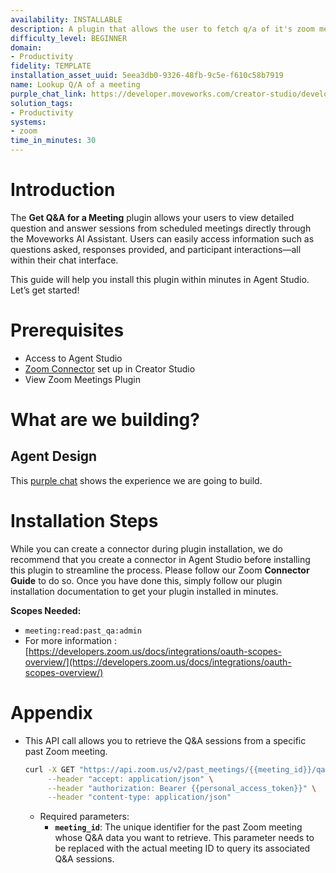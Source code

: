 ```yaml
---
availability: INSTALLABLE
description: A plugin that allows the user to fetch q/a of it's zoom meetings.
difficulty_level: BEGINNER
domain:
- Productivity
fidelity: TEMPLATE
installation_asset_uuid: 5eea3db0-9326-48fb-9c5e-f610c58b7919
name: Lookup Q/A of a meeting
purple_chat_link: https://developer.moveworks.com/creator-studio/developer-tools/purple-chat?conversation=%7B%22startTimestamp%22%3A%2211%3A43%2BAM%22%2C%22messages%22%3A%5B%7B%22parts%22%3A%5B%7B%22richText%22%3A%22I+want+the+q%26a+of+my+meetings+last+week.%22%7D%5D%2C%22role%22%3A%22user%22%7D%2C%7B%22parts%22%3A%5B%7B%22richText%22%3A%22Hello%21+Here+are+your+recorded+Gong+meetings%3A%22%7D%2C%7B%22richText%22%3A%22%3Col%3E%5Cn++%3Cli%3ETeam+Sync+-+%5BOct+25%2C+2023%2C+10%3A00+AM%5D%3C%2Fli%3E%5Cn++%3Cli%3EClient+Update+-+%5BOct+24%2C+2023%2C+2%3A00+PM%5D%3C%2Fli%3E%5Cn++%3Cli%3EProject+Kickoff+-+%5BOct+23%2C+2023%2C+3%3A00+PM%5D%3C%2Fli%3E%5Cn%3C%2Fol%3E%5CnPlease+type+the+number+of+the+meeting+you%27d+like+to+get+the+Q%26A+for.%22%7D%5D%2C%22role%22%3A%22assistant%22%7D%2C%7B%22parts%22%3A%5B%7B%22richText%22%3A%22%3Ccode%3E1%3C%2Fcode%3E%22%7D%5D%2C%22role%22%3A%22user%22%7D%2C%7B%22parts%22%3A%5B%7B%22richText%22%3A%22You+selected%3A+%3Cb%3ETeam+Sync%3C%2Fb%3E+-+%5BOct+25%2C+2023%2C+10%3A00+AM%5D+Is+this+correct%3F+%28yes%2Fno%29%22%7D%5D%2C%22role%22%3A%22assistant%22%7D%2C%7B%22parts%22%3A%5B%7B%22richText%22%3A%22%3Ccode%3Eyes%3C%2Fcode%3E%22%7D%5D%2C%22role%22%3A%22user%22%7D%2C%7B%22parts%22%3A%5B%7B%22richText%22%3A%22Great%21+Here+are+the+Q%26A+details+for+the+%3Cb%3ETeam+Sync%3C%2Fb%3E+meeting%3A%22%7D%2C%7B%22richText%22%3A%22%3Cp%3E%3Cb%3EQ1%3A%3C%2Fb%3E+What+is+the+timeline+for+project+completion%3F%3Cbr%3E%5Cn%3Cb%3EA1%3A%3C%2Fb%3E+The+project+is+expected+to+be+completed+by+December+31%2C+2023.%3C%2Fp%3E%5Cn%3Cp%3E%3Cb%3EQ2%3A%3C%2Fb%3E+Who+will+be+the+primary+contact+for+the+budget+proposal%3F%3Cbr%3E%5Cn%3Cb%3EA2%3A%3C%2Fb%3E+John+will+be+the+primary+contact+for+the+budget+proposal.%3C%2Fp%3E%5Cn%3Cp%3E%3Cb%3EQ3%3A%3C%2Fb%3E+Are+there+any+risks+identified+for+this+phase+of+the+project%3F%3Cbr%3E%5Cn%3Cb%3EA3%3A%3C%2Fb%3E+Yes%2C+the+primary+risks+include+potential+delays+in+material+procurement.%3C%2Fp%3E%22%7D%5D%2C%22role%22%3A%22assistant%22%7D%5D%7D
solution_tags:
- Productivity
systems:
- zoom
time_in_minutes: 30
---
```


# **Introduction**

The **Get Q&A for a Meeting** plugin allows your users to view detailed question and answer sessions from scheduled meetings directly through the Moveworks AI Assistant. Users can easily access information such as questions asked, responses provided, and participant interactions—all within their chat interface. 

This guide will help you install this plugin within minutes in Agent Studio. Let’s get started!

# Prerequisites

- Access to Agent Studio
- [Zoom Connector](https://developer.moveworks.com/creator-studio/resources/connector/?id=zoom&commit_id=280a6873f0354f3c7bd834c823295c3af2fc7086) set up in Creator Studio
- View Zoom Meetings Plugin

# What are we building?

## Agent Design

This [purple chat](https://developer.moveworks.com/creator-studio/developer-tools/purple-chat/?conversation=%7B%22startTimestamp%22%3A%2211%3A43%2BAM%22%2C%22messages%22%3A%5B%7B%22parts%22%3A%5B%7B%22richText%22%3A%22I+want+the+q%26a+of+my+meetings+last+week.%22%7D%5D%2C%22role%22%3A%22user%22%7D%2C%7B%22parts%22%3A%5B%7B%22richText%22%3A%22Hello%21+Here+are+your+recorded+Gong+meetings%3A%22%7D%2C%7B%22richText%22%3A%22%3Col%3E%5Cn++%3Cli%3ETeam+Sync+-+%5BOct+25%2C+2023%2C+10%3A00+AM%5D%3C%2Fli%3E%5Cn++%3Cli%3EClient+Update+-+%5BOct+24%2C+2023%2C+2%3A00+PM%5D%3C%2Fli%3E%5Cn++%3Cli%3EProject+Kickoff+-+%5BOct+23%2C+2023%2C+3%3A00+PM%5D%3C%2Fli%3E%5Cn%3C%2Fol%3E%5CnPlease+type+the+number+of+the+meeting+you%27d+like+to+get+the+Q%26A+for.%22%7D%5D%2C%22role%22%3A%22assistant%22%7D%2C%7B%22parts%22%3A%5B%7B%22richText%22%3A%22%3Ccode%3E1%3C%2Fcode%3E%22%7D%5D%2C%22role%22%3A%22user%22%7D%2C%7B%22parts%22%3A%5B%7B%22richText%22%3A%22You+selected%3A+%3Cb%3ETeam+Sync%3C%2Fb%3E+-+%5BOct+25%2C+2023%2C+10%3A00+AM%5D+Is+this+correct%3F+%28yes%2Fno%29%22%7D%5D%2C%22role%22%3A%22assistant%22%7D%2C%7B%22parts%22%3A%5B%7B%22richText%22%3A%22%3Ccode%3Eyes%3C%2Fcode%3E%22%7D%5D%2C%22role%22%3A%22user%22%7D%2C%7B%22parts%22%3A%5B%7B%22richText%22%3A%22Great%21+Here+are+the+Q%26A+details+for+the+%3Cb%3ETeam+Sync%3C%2Fb%3E+meeting%3A%22%7D%2C%7B%22richText%22%3A%22%3Cp%3E%3Cb%3EQ1%3A%3C%2Fb%3E+What+is+the+timeline+for+project+completion%3F%3Cbr%3E%5Cn%3Cb%3EA1%3A%3C%2Fb%3E+The+project+is+expected+to+be+completed+by+December+31%2C+2023.%3C%2Fp%3E%5Cn%3Cp%3E%3Cb%3EQ2%3A%3C%2Fb%3E+Who+will+be+the+primary+contact+for+the+budget+proposal%3F%3Cbr%3E%5Cn%3Cb%3EA2%3A%3C%2Fb%3E+John+will+be+the+primary+contact+for+the+budget+proposal.%3C%2Fp%3E%5Cn%3Cp%3E%3Cb%3EQ3%3A%3C%2Fb%3E+Are+there+any+risks+identified+for+this+phase+of+the+project%3F%3Cbr%3E%5Cn%3Cb%3EA3%3A%3C%2Fb%3E+Yes%2C+the+primary+risks+include+potential+delays+in+material+procurement.%3C%2Fp%3E%22%7D%5D%2C%22role%22%3A%22assistant%22%7D%5D%7D) shows the experience we are going to build.

# Installation Steps

While you can create a connector during plugin installation, we do recommend that you create a connector in Agent Studio before installing this plugin to streamline the process. Please follow our Zoom **Connector Guide** to do so. Once you have done this, simply follow our plugin installation documentation to get your plugin installed in minutes.

**Scopes Needed:**

- `meeting:read:past_qa:admin`
- For more information : [https://developers.zoom.us/docs/integrations/oauth-scopes-overview/](https://developers.zoom.us/docs/integrations/oauth-scopes-overview/)

# Appendix

- This API call allows you to retrieve the Q&A sessions from a specific past Zoom meeting.
    
    ```bash
    curl -X GET "https://api.zoom.us/v2/past_meetings/{{meeting_id}}/qa" \
         --header "accept: application/json" \
         --header "authorization: Bearer {{personal_access_token}}" \
         --header "content-type: application/json"
    ```
    
    - Required parameters:
        - **`meeting_id`**: The unique identifier for the past Zoom meeting whose Q&A data you want to retrieve. This parameter needs to be replaced with the actual meeting ID to query its associated Q&A sessions.